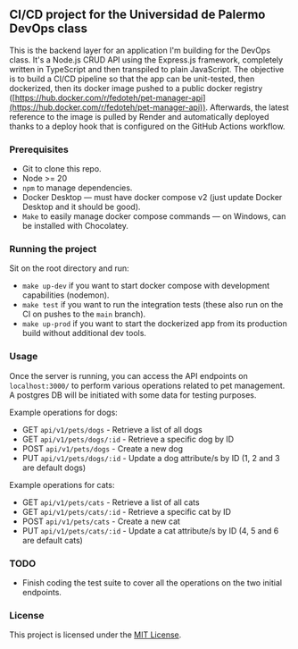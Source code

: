## CI/CD project for the Universidad de Palermo DevOps class


This is the backend layer for an application I'm building for the DevOps class. It's a Node.js CRUD API using the Express.js framework, completely written in TypeScript and then transpiled to plain JavaScript. The objective is to build a CI/CD pipeline so that the app can be unit-tested, then dockerized, then its docker image pushed to a public docker registry ([https://hub.docker.com/r/fedoteh/pet-manager-api](https://hub.docker.com/r/fedoteh/pet-manager-api)). Afterwards, the latest reference to the image is pulled by Render and automatically deployed thanks to a deploy hook that is configured on the GitHub Actions workflow.

### Prerequisites

- Git to clone this repo.
- Node >= 20
- `npm` to manage dependencies.
- Docker Desktop — must have docker compose v2 (just update Docker Desktop and it should be good).
- `Make` to easily manage docker compose commands — on Windows, can be installed with Chocolatey.

###  Running the project

Sit on the root directory and run:

- `make up-dev` if you want to start docker compose with development capabilities (nodemon).
- `make test` if you want to run the integration tests (these also run on the CI on pushes to the `main` branch).
- `make up-prod` if you want to start the dockerized app from its production build without additional dev tools.

### Usage

Once the server is running, you can access the API endpoints on `localhost:3000/` to perform various operations related to pet management. A postgres DB will be initiated with some data for testing purposes.

Example operations for dogs:

- GET `api/v1/pets/dogs` - Retrieve a list of all dogs
- GET `api/v1/pets/dogs/:id` - Retrieve a specific dog by ID
- POST `api/v1/pets/dogs` - Create a new dog
- PUT `api/v1/pets/dogs/:id` - Update a dog attribute/s by ID (1, 2 and 3 are default dogs)

Example operations for cats:

- GET `api/v1/pets/cats` - Retrieve a list of all cats
- GET `api/v1/pets/cats/:id` - Retrieve a specific cat by ID
- POST `api/v1/pets/cats` - Create a new cat
- PUT `api/v1/pets/cats/:id` - Update a cat attribute/s by ID (4, 5 and 6 are default cats)

### TODO

- Finish coding the test suite to cover all the operations on the two initial endpoints.

### License

This project is licensed under the [MIT License](./LICENSE).
